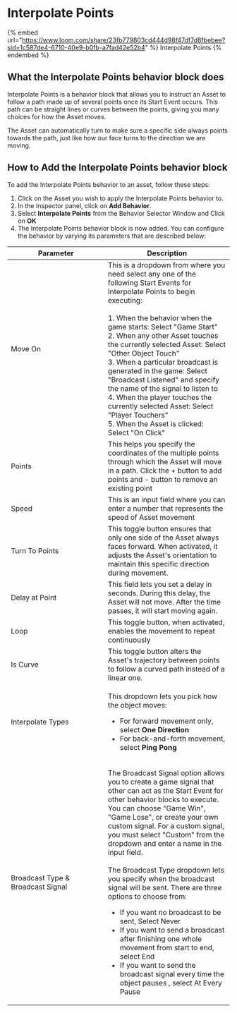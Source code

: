# Interpolate Points

{% embed url="https://www.loom.com/share/23fb779803cd444d98f47df7d8fbebee?sid=1c587de4-6710-40e9-b0fb-a7fad42e52b4" %}
Interpolate Points&#x20;
{% endembed %}

## What the Interpolate Points behavior block does

Interpolate Points is a behavior block that allows you to instruct an Asset to follow a path made up of several points once its Start Event occurs. This path can be straight lines or curves between the points, giving you many choices for how the Asset moves.

The Asset can automatically turn to make sure a specific side always points towards the path, just like how our face turns to the direction we are moving.

## How to Add the Interpolate Points behavior block

To add the Interpolate Points behavior to an asset, follow these steps:

1. Click on the Asset you wish to apply the Interpolate Points behavior to.
2. In the Inspector panel, click on **Add Behavior**.
3. &#x20;Select **Interpolate Points** from the Behavior Selector Window and Click on **OK**
4. The Interpolate Points behavior block is now added. You can configure the behavior by varying its parameters that are described below:

<table><thead><tr><th width="204">Parameter</th><th>Description</th></tr></thead><tbody><tr><td>Move On</td><td>This is a dropdown from where you need select any one of the following Start Events for Interpolate Points to begin executing: <br> <br>1. When the behavior  when the game starts: Select "Game Start"<br>2. When any other Asset touches the currently selected Asset: Select "Other Object Touch"<br>3. When a particular broadcast is generated in the game: Select "Broadcast Listened" and specify the name of the signal to listen to<br>4. When the player touches the currently selected Asset: Select "Player Touchers"<br>5. When the Asset is clicked: Select "On Click" </td></tr><tr><td>Points</td><td>This helps you specify the coordinates of the multiple points through which the Asset will move in a path. Click the + button to add points and - button to remove an existing point</td></tr><tr><td>Speed</td><td>This is an input field where you can enter a number that represents the speed of Asset movement</td></tr><tr><td>Turn To Points</td><td>This toggle button ensures that only one side of the Asset always faces forward. When activated, it adjusts the Asset's orientation to maintain this specific direction during movement.</td></tr><tr><td>Delay at Point</td><td>This field lets you set a delay in seconds. During this delay, the Asset will not move. After the time passes, it will start moving again.</td></tr><tr><td>Loop</td><td>This toggle button, when activated, enables the movement to repeat continuously</td></tr><tr><td>Is Curve</td><td>This toggle button alters the Asset's trajectory between points to follow a curved path instead of a linear one.</td></tr><tr><td>Interpolate Types</td><td><p></p><p>This dropdown lets you pick how the object moves:</p><ul><li>For forward movement only, select <strong>One Direction</strong></li><li>For back-and-forth movement, select <strong>Ping Pong</strong></li></ul></td></tr><tr><td>Broadcast Type &#x26; Broadcast Signal</td><td><p>The Broadcast Signal option allows you to create a game signal that other can act as the Start Event for other behavior blocks to execute. You can choose "Game Win", "Game Lose", or create your own custom signal. For a custom signal, you must select "Custom" from the dropdown and enter a name in the input field.<br><br>The Broadcast Type dropdown lets you specify when the broadcast signal will be sent. There are three options to choose from:</p><ul><li>If you want no broadcast to be sent, Select Never</li><li>If you want to send a broadcast after finishing one whole movement from start to end, select End </li><li>If you want to send the broadcast signal every time the object pauses , select At Every Pause</li></ul></td></tr></tbody></table>

